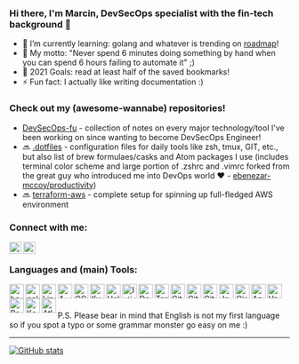 ### Hi there, I'm Marcin, DevSecOps specialist with the fin-tech background 👋

- 🌱 I’m currently learning: golang and whatever is trending on [roadmap]!
- 💬 My motto: "Never spend 6 minutes doing something by hand when you can spend 6 hours failing to automate it" ;)
- 🥅 2021 Goals: read at least half of the saved bookmarks!
- ⚡ Fun fact: I actually like writing documentation :)

### Check out my (awesome-wannabe) repositories!

- [DevSecOps-fu](https://github.com/mpiotrak/DevSecOps-fu "DevSecOps-fu") - collection of notes on every major technology/tool I've been working on since wanting to become DevSecOps Engineer!
- :soon: [.dotfiles](https://github.com/mpiotrak/.dotfiles ".dotfiles") - configuration files for daily tools like zsh, tmux, GIT, etc., but also list of brew formulaes/casks and Atom packages I use (includes terminal color scheme and large portion of .zshrc and .vimrc forked from the great guy who introduced me into DevOps world :heart: - [ebenezar-mccoy/productivity](https://github.com/ebenezar-mccoy/productivity "ebenezar-mccoy/productivity"))
- :soon: [terraform-aws](https://github.com/mpiotrak/terraform-aws "terraform-aws") - complete setup for spinning up full-fledged AWS environment

### Connect with me:

[<img align="left" alt="marcin-piotrak | LinkedIn" width="22px" src="https://www.vectorlogo.zone/logos/linkedin/linkedin-tile.svg">][linkedin]
[<img align="left" alt="mpiotrak | stackoveflow" width="22px" src="https://www.vectorlogo.zone/logos/stackoverflow/stackoverflow-icon.svg">][stackoverflow]
<br>

### Languages and (main) Tools:

[<img align="left" alt="bash" width="26px" src="https://www.vectorlogo.zone/logos/gnu_bash/gnu_bash-icon.svg">][bash]
[<img align="left" alt="golang" width="26px" src="https://www.vectorlogo.zone/logos/golang/golang-icon.svg">][golang]

[<img align="left" alt="Linux" width="26px" src="https://www.vectorlogo.zone/logos/linux/linux-icon.svg">][linux]
[<img align="left" alt="AWS" width="26px" src="https://www.vectorlogo.zone/logos/amazon_aws/amazon_aws-icon.svg">][aws]
[<img align="left" alt="GCP" width="26px" src="https://www.vectorlogo.zone/logos/google_cloud/google_cloud-icon.svg">][gcp]
[<img align="left" alt="Kubernetes" width="26px" src="https://www.vectorlogo.zone/logos/kubernetes/kubernetes-icon.svg">][cncf]
[<img align="left" alt="Helm" width="26px" src="https://www.vectorlogo.zone/logos/helmsh/helmsh-icon.svg">][cncf]
[<img align="left" alt="Istio" width="26px" src="https://www.vectorlogo.zone/logos/istioio/istioio-icon.svg">][istio]
[<img align="left" alt="Docker" width="26px" src="https://www.vectorlogo.zone/logos/docker/docker-icon.svg">][hashicorp]
[<img align="left" alt="Terraform" width="26px" src="https://www.vectorlogo.zone/logos/terraformio/terraformio-icon.svg">][hashicorp]
[<img align="left" alt="Git" width="26px" src="https://www.vectorlogo.zone/logos/git-scm/git-scm-icon.svg">][git]
[<img align="left" alt="GitHub" width="26px" src="https://www.vectorlogo.zone/logos/github/github-tile.svg">][github]
[<img align="left" alt="GitLab" width="26px" src="https://www.vectorlogo.zone/logos/gitlab/gitlab-icon.svg">][gitlabci]
[<img align="left" alt="Jenkins" width="26px" src="https://www.vectorlogo.zone/logos/jenkins/jenkins-icon.svg">][ci/cd]
[<img align="left" alt="CircleCI" width="26px" src="https://www.vectorlogo.zone/logos/circleci/circleci-icon.svg">][circleci]
[<img align="left" alt="Ansible" width="26px" src="https://www.vectorlogo.zone/logos/ansible/ansible-icon.svg">][ansible]
[<img align="left" alt="Vault" width="26px" src="https://www.vectorlogo.zone/logos/vaultproject/vaultproject-icon.svg">][hashicorp]
[<img align="left" alt="PostgreSQL" width="26px" src="https://www.vectorlogo.zone/logos/postgresql/postgresql-icon.svg">][postgresql]
[<img align="left" alt="Kafka" width="26px" src="https://www.vectorlogo.zone/logos/apache_kafka/apache_kafka-icon.svg">][kafka]
[<img align="left" alt="Atlassian" width="26px" src="https://www.vectorlogo.zone/logos/atlassian_jira/atlassian_jira-icon.svg">][atlassian]

<br><br>

P.S. Please bear in mind that English is not my first language so if you spot a typo or some grammar monster go easy on me :)


---
[![GitHub stats](https://github-readme-stats.vercel.app/api?username=mpiotrak&show_icons=true&theme=github_dark)](https://github.com/mpiotrak/mpiotrak)

[ansible]: https://www.ansible.com/
[atlassian]: https://www.atlassian.com/
[aws]: https://aws.amazon.com/
[bash]: https://www.gnu.org/software/bash/
[circleci]: https://circleci.com/
[ci/cd]: https://cd.foundation/projects/
[cncf]: https://www.cncf.io/projects/
[gcp]: https://cloud.google.com/
[git]: https://git-scm.com/
[github]: https://github.com/
[gitlabci]: https://gitlab.com/
[golang]: https://golang.org/
[hashicorp]: https://www.hashicorp.com/
[istio]: https://istio.io/
[kafka]: https://kafka.apache.org/
[linkedin]: https://www.linkedin.com/in/marcin-piotrak-12b69144/
[linux]: https://www.linuxfoundation.org/
[postgresql]: https://www.postgresql.org/
[roadmap]: https://roadmap.sh/devops
[stackoverflow]: https://stackoverflow.com/users/10559905/mpiotrak

